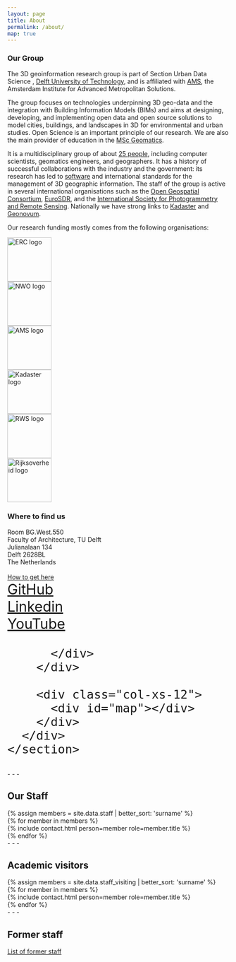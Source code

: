 ```yaml
---
layout: page
title: About
permalink: /about/
map: true
---
```


<div class="row">
  <div class="col-sm-6">
    <h3>Our Group</h3>
    <p>
    The 3D geoinformation research group is part of Section Urban Data Science , <a href="http://www.tudelft.nl">Delft University of Technology</a>, and is affiliated with <a href="http://www.ams-institute.org">AMS</a>, the Amsterdam Institute for Advanced Metropolitan Solutions. </p>
    <p>
    The group focuses on technologies underpinning 3D geo-data and the integration with Building Information Models (BIMs) and aims at designing, developing, and implementing open data and open source solutions to model cities, buildings, and landscapes in 3D for environmental and urban studies. Open Science is an important principle of our research. We are also the main provider of education in the <a href="https://www.tudelft.nl/onderwijs/opleidingen/masters/geomatics/msc-geomatics">MSc Geomatics</a>. 
    </p>
    <p>
    It is a multidisciplinary group of about <a href="https://3d.bk.tudelft.nl/about/#people">25 people</a>, including computer scientists, geomatics engineers, and geographers. It has a history of successful collaborations with the industry and the government: its research has led to <a href="{{ "/code/" |  prepend: site.baseurl }}">software</a> and international standards for the management of 3D geographic information. The staff of the group is active in several international organisations such as the <a href="https://www.ogc.org">Open Geospatial Consortium</a>, <a href="http://www.eurosdr.net">EuroSDR</a>, and the <a href="https://www.isprs.org">International Society for Photogrammetry and Remote Sensing</a>. Nationally we have strong links to <a href="https://www.kadaster.nl/">Kadaster</a> and <a href="https://www.geonovum.nl/">Geonovum</a>.
    </p>
    <p>
    Our research funding mostly comes from the following organisations:
    </p>
    <div class="row">
      <div class="col-xs-4"><a href="https://erc.europa.eu"><img class="img-responsive" src="{{ "/img/partners/erc.svg" | prepend: site.baseurl }}" alt="ERC logo" style="height: 100px; margin: auto;" /></a></div>
      <div class="col-xs-4"><a href="https://www.nwo.nl"><img class="img-responsive" src="{{ "/img/partners/nwo.svg" | prepend: site.baseurl }}" alt="NWO logo" style="height: 100px; margin: auto;" /></a></div>
      <div class="col-xs-4"><a href="https://www.ams-institute.org"><img class="img-responsive" src="{{ "/img/partners/ams.svg" | prepend: site.baseurl }}" alt="AMS logo" style="height: 100px; margin: auto;" /></a></div>
      <div class="col-xs-4"><a href="https://www.kadaster.nl"><img class="img-responsive" src="{{ "/img/partners/kadaster.svg" | prepend: site.baseurl }}" alt="Kadaster logo" style="height: 100px; margin: auto;" /></a></div>
      <div class="col-xs-4"><a href="https://www.rijkswaterstaat.nl"><img class="img-responsive" src="{{ "/img/partners/rws.svg" | prepend: site.baseurl }}" alt="RWS logo" style="height: 100px; margin: auto;" /></a></div>
      <div class="col-xs-4"><a href="https://www.rijksoverheid.nl/"><img class="img-responsive" src="{{ "/img/partners/rijksoverheid.png" | prepend: site.baseurl }}" alt="Rijksoverheid logo" style="height: 100px; margin: auto;" /></a></div>
    </div>
  </div>
  <div class="col-sm-6">
    <section id="where">
      <h3>Where to find us</h3>
      <div class="row">
       <div class="col-xs-8">
          <i class="fas fa-map-marker-alt fa-fw"></i> Room BG.West.550<br>
          <i class="fas fa-map-marker-alt fa-fw fade"></i> Faculty of Architecture,  TU Delft<br>
          <i class="fas fa-map-marker-alt fa-fw fade"></i> Julianalaan 134<br>
          <i class="fas fa-map-marker-alt fa-fw fade"></i> Delft 2628BL<br>
          <i class="fas fa-map-marker-alt fa-fw fade"></i> The Netherlands<br><br>
          <i class="fas fa-map-marker-alt fa-fw fade"></i> <a href="https://www.tudelft.nl/en/architecture-and-the-built-environment/about-the-faculty/contact-and-map/"> How to get here</a><br>
          <i class="fas fa-map-marker-alt fa-fw fade"></i>
        </div>
        <div class="col-xs-4">
          <div style="font-size: 2rem;">
          <a href="https://github.com/tudelft3d"><i class="fab fa-github fa-fw"></i> GitHub</a><br />
            <a href="https://www.linkedin.com/company/3d-geoinformation-group"><i class="fab fa-linkedin fa-fw"></i> Linkedin</a><br />
            <a href="https://www.youtube.com/channel/UCbK2N4c3QyhGLvjx1Xx2lRw"><i class="fab fa-youtube fa-fw"></i> YouTube</a><br /> 
            
          </div>
        </div>

        <div class="col-xs-12">
          <div id="map"></div>
        </div>
      </div>
    </section>
<script>

  maptilersdk.config.apiKey = '2dYabeYkcrcV251vBirk';

  var map = new maptilersdk.Map({
      container: 'map',
      style: maptilersdk.MapStyle.BASIC.LIGHT,
      center: [4.3697572, 52.0056088],
      zoom: 16,
      pitch: 60
    });

  // Add a marker
  new maptilersdk.Marker({
          color: "#00A6D6"
        })
    .setLngLat([4.3697572, 52.0056088])
    .addTo(map);


  

</script>
  </div>
</div>
- - - 
<section id="people">
  <h2>Our Staff</h2>
  {% assign members = site.data.staff | better_sort: 'surname' %}
  <div class="row">
    {% for member in members %}
      <div class="col-md-3 col-sm-4 col-xs-6">
        {% include contact.html person=member role=member.title %}
      </div>
    {% endfor %}
  </div>
</section>
- - -
<section id="visiting people">
  <h2>Academic visitors</h2>
  {% assign members = site.data.staff_visiting | better_sort: 'surname' %}
  <div class="row">
    {% for member in members %}
      <div class="col-md-3 col-sm-4 col-xs-6">
        {% include contact.html person=member role=member.title %}
      </div>
    {% endfor %}
  </div>
</section>
- - - 
<section name="people">
  <h2>Former staff</h2>
  <a href="{{ "/about/formerstaff" | prepend: site.baseurl }}">List of former staff</a>
</section>

